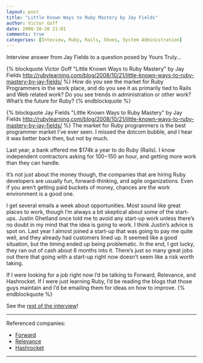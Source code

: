 ```yaml
---
layout: post
title: "Little Known Ways to Ruby Mastery by Jay Fields"
author: Victor Goff
date: 2008-10-20 21:01
comments: true
categories: [Inteview, Ruby, Rails, Shoes, System Administration]
---
```

Interview answer from Jay Fields to a question posed by Yours Truly... <!-- more -->

{% blockquote Victor Goff "Little Known Ways to Ruby Mastery" by Jay Fields http://rubylearning.com/blog/2008/10/21/little-known-ways-to-ruby-mastery-by-jay-fields/ %}
How do you see the market for Ruby Programmers in the work place, and do you see it as primarily tied to Rails and Web related work? Do you see trends in administration or other work? What’s the future for Ruby?
{% endblockquote %}

{% blockquote Jay Fields "Little Known Ways to Ruby Mastery" by Jay Fields http://rubylearning.com/blog/2008/10/21/little-known-ways-to-ruby-mastery-by-jay-fields/ %}
The market for Ruby programmers is the best programmer market I’ve ever seen. I missed the dotcom bubble, and I hear it was better back then, but not by much.

Last year, a bank offered me $174k a year to do Ruby (Rails). I know independent contractors asking for $100-$150 an hour, and getting more work than they can handle.

It’s not just about the money though, the companies that are hiring Ruby developers are usually fun, forward-thinking, and agile organizations.  Even if you aren’t getting paid buckets of money, chances are the work environment is a good one.

I get several emails a week about opportunities. Most sound like great places to work, though I’m always a bit skeptical about some of the start-ups. Justin Ghetland once told me to avoid any start-up work unless there’s no doubt in my mind that the idea is going to work. I think Justin’s advice is spot on. Last year I almost joined a start-up that was going to pay me quite well, and they already had customers lined up. It seemed like a good situation, but the timing ended up being problematic. In the end, I got lucky, they ran out of cash about 6 months into it. There’s just so many great jobs out there that going with a start-up right now doesn’t seem like a risk worth taking.

If I were looking for a job right now I’d be talking to Forward, Relevance, and Hashrocket. If I were just learning Ruby, I’d be reading the blogs that those guys maintain and I’d be emailing them for ideas on how to improve.
{% endblockquote %}

See the [rest of the interview](http://rubylearning.com/blog/2008/10/21/little-known-ways-to-ruby-mastery-by-jay-fields/)!

<hr/>
Referenced companies:

* [Forward](http://www.forwardtechnology.co.uk/)
* [Relevance](http://thinkrelevance.com/)
* [Hashrocket](http://www.hashrocket.com/)

<hr/>

